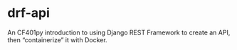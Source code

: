 # drf-api
An CF401py introduction to using Django REST Framework to create an API, then “containerize” it with Docker.
